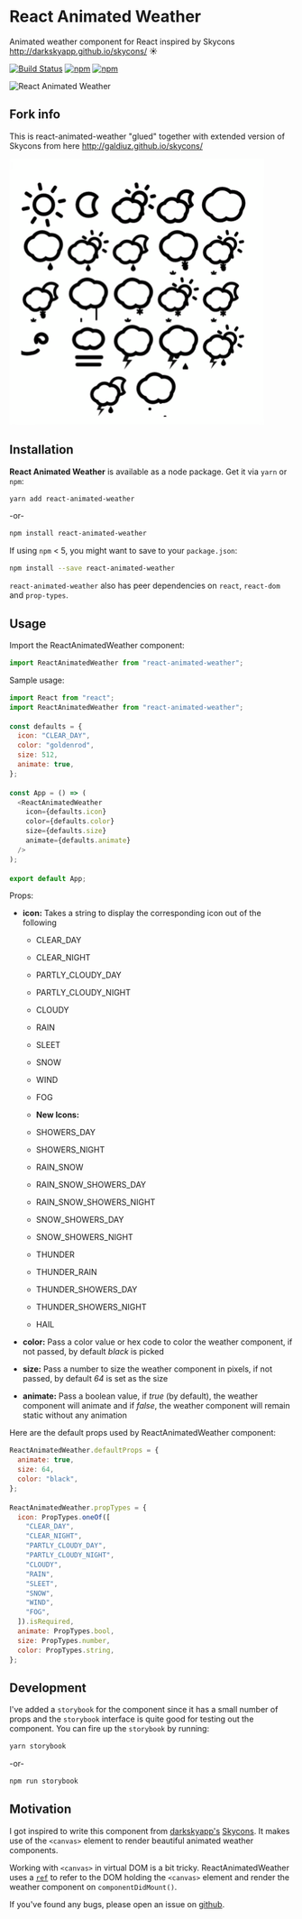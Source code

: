 # React Animated Weather

Animated weather component for React inspired by Skycons http://darkskyapp.github.io/skycons/ :sunny:

[![Build Status](https://travis-ci.org/divyanshu013/react-animated-weather.svg?branch=master)](https://travis-ci.org/divyanshu013/react-animated-weather)
[![npm](https://img.shields.io/npm/v/react-animated-weather.svg)](https://www.npmjs.com/package/react-animated-weather)
[![npm](https://img.shields.io/npm/dt/react-animated-weather.svg)](https://www.npmjs.com/package/react-animated-weather)

![React Animated Weather](./react-animated-weather.gif "React Animated Weather")

## Fork info

This is react-animated-weather "glued" together with extended version of Skycons from here http://galdiuz.github.io/skycons/

![React Animated Weather Extended](./react-animated-weather-extended.gif "React Animated Weather Extended")

## Installation

**React Animated Weather** is available as a node package. Get it via `yarn` or `npm`:

```bash
yarn add react-animated-weather
```

-or-

```bash
npm install react-animated-weather
```

If using `npm` < 5, you might want to save to your `package.json`:

```bash
npm install --save react-animated-weather
```

`react-animated-weather` also has peer dependencies on `react`, `react-dom` and `prop-types`.

## Usage

Import the ReactAnimatedWeather component:

```javascript
import ReactAnimatedWeather from "react-animated-weather";
```

Sample usage:

```javascript
import React from "react";
import ReactAnimatedWeather from "react-animated-weather";

const defaults = {
  icon: "CLEAR_DAY",
  color: "goldenrod",
  size: 512,
  animate: true,
};

const App = () => (
  <ReactAnimatedWeather
    icon={defaults.icon}
    color={defaults.color}
    size={defaults.size}
    animate={defaults.animate}
  />
);

export default App;
```

Props:

- **icon:** Takes a string to display the corresponding icon out of the following

  - CLEAR_DAY
  - CLEAR_NIGHT
  - PARTLY_CLOUDY_DAY
  - PARTLY_CLOUDY_NIGHT
  - CLOUDY
  - RAIN
  - SLEET
  - SNOW
  - WIND
  - FOG

  - **New Icons:**

  - SHOWERS_DAY
  - SHOWERS_NIGHT
  - RAIN_SNOW
  - RAIN_SNOW_SHOWERS_DAY
  - RAIN_SNOW_SHOWERS_NIGHT
  - SNOW_SHOWERS_DAY
  - SNOW_SHOWERS_NIGHT
  - THUNDER
  - THUNDER_RAIN
  - THUNDER_SHOWERS_DAY
  - THUNDER_SHOWERS_NIGHT
  - HAIL

- **color:** Pass a color value or hex code to color the weather component, if not passed, by default _black_ is picked

- **size:** Pass a number to size the weather component in pixels, if not passed, by default _64_ is set as the size

- **animate:** Pass a boolean value, if _true_ (by default), the weather component will animate and if _false_, the weather component will remain static without any animation

Here are the default props used by ReactAnimatedWeather component:

```javascript
ReactAnimatedWeather.defaultProps = {
  animate: true,
  size: 64,
  color: "black",
};

ReactAnimatedWeather.propTypes = {
  icon: PropTypes.oneOf([
    "CLEAR_DAY",
    "CLEAR_NIGHT",
    "PARTLY_CLOUDY_DAY",
    "PARTLY_CLOUDY_NIGHT",
    "CLOUDY",
    "RAIN",
    "SLEET",
    "SNOW",
    "WIND",
    "FOG",
  ]).isRequired,
  animate: PropTypes.bool,
  size: PropTypes.number,
  color: PropTypes.string,
};
```

## Development

I've added a `storybook` for the component since it has a small number of props and the `storybook` interface is quite good for testing out
the component. You can fire up the `storybook` by running:

```bash
yarn storybook
```

-or-

```bash
npm run storybook
```

## Motivation

I got inspired to write this component from [darkskyapp's](https://github.com/darkskyapp) [Skycons](http://darkskyapp.github.io/skycons/). It makes use of the `<canvas>` element to render beautiful animated weather components.

Working with `<canvas>` in virtual DOM is a bit tricky. ReactAnimatedWeather uses a [`ref`](https://facebook.github.io/react/docs/refs-and-the-dom.html) to refer to the DOM holding the `<canvas>` element and render the weather component on `componentDidMount()`.

If you've found any bugs, please open an issue on [github](https://github.com/divyanshu013/react-animated-weather/issues).

